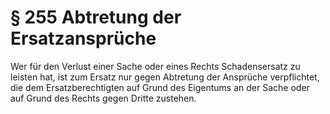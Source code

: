 # § 255 Abtretung der Ersatzansprüche
Wer für den Verlust einer Sache oder eines Rechts Schadensersatz zu leisten hat, ist zum Ersatz nur gegen Abtretung der Ansprüche verpflichtet, die dem Ersatzberechtigten auf Grund des Eigentums an der Sache oder auf Grund des Rechts gegen Dritte zustehen.